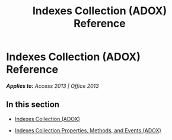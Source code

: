 ﻿---
title: Indexes Collection (ADOX) Reference
TOCTitle: Indexes Collection (ADOX)
ms:assetid: 2eaf8405-7907-4fa4-92bc-ed7b0c829b42
ms:mtpsurl: https://msdn.microsoft.com/en-us/library/JJ249075(v=office.15)
ms:contentKeyID: 48543990
ms.date: 09/18/2015
mtps_version: v=office.15
---

# Indexes Collection (ADOX) Reference


_**Applies to:** Access 2013 | Office 2013_

## In this section

  - [Indexes Collection (ADOX)](indexes-collection-adox.md)

  - [Indexes Collection Properties, Methods, and Events (ADOX)](indexes-collection-properties-methods-and-events-adox.md)

